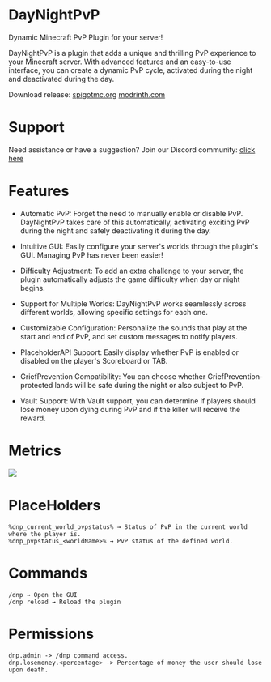 # DayNightPvP
Dynamic Minecraft PvP Plugin for your server!

DayNightPvP is a plugin that adds a unique and thrilling PvP experience to your Minecraft server. With advanced features and an easy-to-use interface, you can create a dynamic PvP cycle, activated during the night and deactivated during the day.

Download release: [spigotmc.org](https://www.spigotmc.org/resources/daynightpvp-dynamic-pvp-for-day-night.102250/) [modrinth.com](https://modrinth.com/plugin/daynightpvp)

# Support

Need assistance or have a suggestion? Join our Discord community: [click here](https://discord.needkg.online)

# Features

- Automatic PvP:  Forget the need to manually enable or disable PvP. DayNightPvP takes care of this automatically, activating exciting PvP during the night and safely deactivating it during the day.

- Intuitive GUI: Easily configure your server's worlds through the plugin's GUI. Managing PvP has never been easier!

- Difficulty Adjustment: To add an extra challenge to your server, the plugin automatically adjusts the game difficulty when day or night begins.

- Support for Multiple Worlds: DayNightPvP works seamlessly across different worlds, allowing specific settings for each one.

- Customizable Configuration: Personalize the sounds that play at the start and end of PvP, and set custom messages to notify players.

- PlaceholderAPI Support: Easily display whether PvP is enabled or disabled on the player's Scoreboard or TAB.

- GriefPrevention Compatibility: You can choose whether GriefPrevention-protected lands will be safe during the night or also subject to PvP.

- Vault Support: With Vault support, you can determine if players should lose money upon dying during PvP and if the killer will receive the reward.


# Metrics
[<img src="https://bstats.org/signatures/bukkit/daynightpvp.svg">](https://bstats.org/plugin/bukkit/DayNightPvP/19067/)

# PlaceHolders
    %dnp_current_world_pvpstatus% → Status of PvP in the current world where the player is.
    %dnp_pvpstatus_<worldName>% → PvP status of the defined world.

# Commands
    /dnp → Open the GUI
    /dnp reload → Reload the plugin

# Permissions
    dnp.admin -> /dnp command access.
    dnp.losemoney.<percentage> -> Percentage of money the user should lose upon death.
